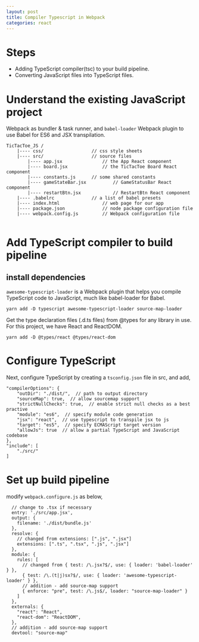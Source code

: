 ```yaml
---
layout: post
title: Compiler Typescript in Webpack
categories: react
---
```


# Steps

+ Adding TypeScript compiler(tsc) to your build pipeline.
+ Converting JavaScript files into TypeScript files.

# Understand the existing JavaScript project

Webpack as bundler & task runner, and `babel-loader` Webpack plugin to use Babel for ES6 and JSX transpilation. 

```
TicTacToe_JS /
    |---- css/			        // css style sheets
    |---- src/			        // source files
        |---- app.jsx		        // the App React component
        |---- board.jsx		        // the TicTacToe Board React component
        |---- constants.js		// some shared constants
        |---- gameStateBar.jsx	        // GameStatusBar React component
        |---- restartBtn.jsx	        // RestartBtn React component
    |---- .babelrc		        // a list of babel presets
    |---- index.html		        // web page for our app
    |---- package.json		        // node package configuration file
    |---- webpack.config.js	        // Webpack configuration file
    
```

# Add TypeScript compiler to build pipeline

## install dependencies

`awesome-typescript-loader` is a Webpack plugin that helps you compile TypeScript code to JavaScript, much like babel-loader for Babel.

```
yarn add -D typescript awesome-typescript-loader source-map-loader
```

Get the type declaration files (.d.ts files) from @types for any library in use. For this project, we have React and ReactDOM.

```
yarn add -D @types/react @types/react-dom
```


# Configure TypeScript

Next, configure TypeScript by creating a `tsconfig.json` file in src, and add,

```
"compilerOptions": {
    "outDir": "./dist/",  // path to output directory
    "sourceMap": true,  // allow sourcemap support
    "strictNullChecks": true,  // enable strict null checks as a best practive
    "module": "es6",  // specify module code generation
    "jsx": "react",  // use typescript to transpile jsx to js
    "target": "es5",  // specify ECMAScript target version
    "allowJs": true  // allow a partial TypeScript and JavaScript codebase
},
"include": [
    "./src/"
]
```

# Set up build pipeline

modify `webpack.configure.js` as below,

```
  // change to .tsx if necessary
  entry: './src/app.jsx',
  output: {
    filename: './dist/bundle.js'
  },
  resolve: {
    // changed from extensions: [".js", ".jsx"]
    extensions: [".ts", ".tsx", ".js", ".jsx"]
  },
  module: {
    rules: [
      // changed from { test: /\.jsx?$/, use: { loader: 'babel-loader' } },
      { test: /\.(t|j)sx?$/, use: { loader: 'awesome-typescript-loader' } },
      // addition - add source-map support
      { enforce: "pre", test: /\.js$/, loader: "source-map-loader" }
    ]
  },
  externals: {
    "react": "React",
    "react-dom": "ReactDOM",
  },
  // addition - add source-map support
  devtool: "source-map"

```

